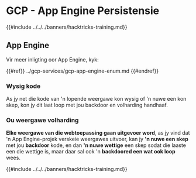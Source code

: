 # GCP - App Engine Persistensie

{{#include ../../../banners/hacktricks-training.md}}

## App Engine

Vir meer inligting oor App Engine, kyk:

{{#ref}}
../gcp-services/gcp-app-engine-enum.md
{{#endref}}

### Wysig kode

As jy net die kode van 'n lopende weergawe kon wysig of 'n nuwe een kon skep, kon jy dit laat loop met jou backdoor en volharding handhaaf.

### Ou weergawe volharding

**Elke weergawe van die webtoepassing gaan uitgevoer word**, as jy vind dat 'n App Engine-projek verskeie weergawes uitvoer, kan jy **'n nuwe een skep** met jou **backdoor** kode, en dan **'n nuwe wettige** een skep sodat die laaste een die wettige is, maar daar sal ook 'n **backdoored een wat ook loop** wees.

{{#include ../../../banners/hacktricks-training.md}}
